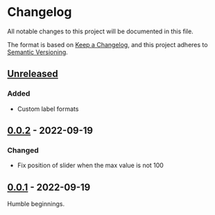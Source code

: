 # Changelog

All notable changes to this project will be documented in this file.

The format is based on [Keep a Changelog](https://keepachangelog.com/en/1.0.0/),
and this project adheres to [Semantic Versioning](https://semver.org/spec/v2.0.0.html).

## [Unreleased]

### Added

- Custom label formats

## [0.0.2] - 2022-09-19

### Changed

- Fix position of slider when the max value is not 100

## [0.0.1] - 2022-09-19

Humble beginnings.

[unreleased]: https://github.com/jshawl/dual-range-input/compare/v0.0.2...HEAD
[0.0.2]: https://github.com/jshawl/dual-range-input/releases/tag/v0.0.2
[0.0.1]: https://github.com/jshawl/dual-range-input/releases/tag/v0.0.1
